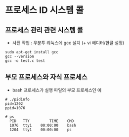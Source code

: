 # 프로세스 ID 시스템 콜
## 프로세스 관리 관련 시스템 콜
- 사전 작업 : 우분투 리눅스에 gcc 설치 (+ vi 에디터/한글 설정)
```
sudo apt-get install gcc
gcc --version
gcc -o test.c test
```

## 부모 프로세스와 자식 프로세스
- bash 프로세스가 실행 파일의 부모 프로세스인 예
```
# ./pidinfo
pid=1202
ppid=1076
```
```
# ps
  PID   TTY         TIME    CMD
  1076  tty1    00:00:00    bash
  1204  tty1    00:00:00    ps
```
